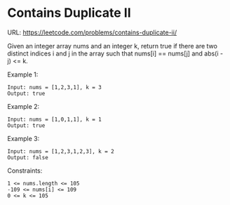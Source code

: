 # Contains Duplicate II

URL: <https://leetcode.com/problems/contains-duplicate-ii/>

Given an integer array nums and an integer k, return true if there are two distinct indices i and j in the array such that nums[i] == nums[j] and abs(i - j) <= k.

Example 1:

    Input: nums = [1,2,3,1], k = 3
    Output: true

Example 2:

    Input: nums = [1,0,1,1], k = 1
    Output: true

Example 3:

    Input: nums = [1,2,3,1,2,3], k = 2
    Output: false

Constraints:

    1 <= nums.length <= 105
    -109 <= nums[i] <= 109
    0 <= k <= 105
